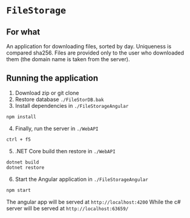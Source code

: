 # `FileStorage`

## For what

An application for downloading files, sorted by day. Uniqueness is compared sha256. Files are provided only to the user who downloaded them (the domain name is taken from the server).

## Running the application

1. Download zip or git clone
2. Restore database `./FileStorDB.bak`
3. Install dependencies in `./FileStorageAngular`

```sh
npm install
```

4. Finally, run the server in `./WebAPI`

```sh
ctrl + f5
```

5. .NET Core build then restore in `./WebAPI`

```sh
dotnet build
dotnet restore
```

6. Start the Angular application in `./FileStorageAngular`

```sh
npm start
```

The angular app will be served at `http://localhost:4200`
While the c# server will be served at `http://localhost:63659/`
